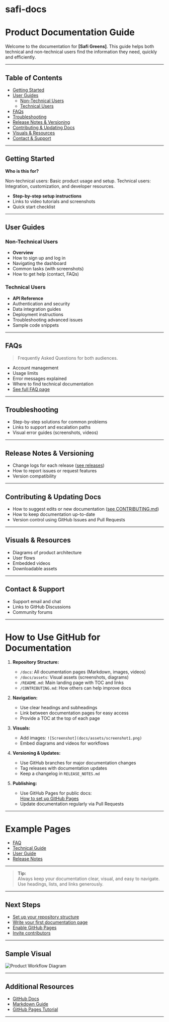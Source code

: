 # safi-docs

# Product Documentation Guide

Welcome to the documentation for **[Safi Greens]**. This guide helps both technical and non-technical users find the information they need, quickly and efficiently.

---

## Table of Contents

- [Getting Started](#getting-started)
- [User Guides](#user-guides)
  - [Non-Technical Users](#non-technical-users)
  - [Technical Users](#technical-users)
- [FAQs](#faqs)
- [Troubleshooting](#troubleshooting)
- [Release Notes & Versioning](#release-notes--versioning)
- [Contributing & Updating Docs](#contributing--updating-docs)
- [Visuals & Resources](#visuals--resources)
- [Contact & Support](#contact--support)

---

## Getting Started

**Who is this for?**

Non-technical users: Basic product usage and setup.
Technical users: Integration, customization, and developer resources.

- **Step-by-step setup instructions**
- Links to video tutorials and screenshots
- Quick start checklist

---

## User Guides

### Non-Technical Users

- **Overview**
- How to sign up and log in
- Navigating the dashboard
- Common tasks (with screenshots)
- How to get help (contact, FAQs)

### Technical Users

- **API Reference**
- Authentication and security
- Data integration guides
- Deployment instructions
- Troubleshooting advanced issues
- Sample code snippets

---

## FAQs

> Frequently Asked Questions for both audiences.

- Account management
- Usage limits
- Error messages explained
- Where to find technical documentation
- [See full FAQ page](docs/FAQ.md)

---

## Troubleshooting

- Step-by-step solutions for common problems
- Links to support and escalation paths
- Visual error guides (screenshots, videos)

---

## Release Notes & Versioning

- Change logs for each release ([see releases](docs/RELEASE_NOTES.md))
- How to report issues or request features
- Version compatibility

---

## Contributing & Updating Docs

- How to suggest edits or new documentation ([see CONTRIBUTING.md](docs/CONTRIBUTING.md))
- How to keep documentation up-to-date
- Version control using GitHub Issues and Pull Requests

---

## Visuals & Resources

- Diagrams of product architecture
- User flows
- Embedded videos
- Downloadable assets

---

## Contact & Support

- Support email and chat
- Links to GitHub Discussions
- Community forums

---

# How to Use GitHub for Documentation

1. **Repository Structure:**

   - `/docs`: All documentation pages (Markdown, images, videos)
   - `/docs/assets`: Visual assets (screenshots, diagrams)
   - `/README.md`: Main landing page with TOC and links
   - `/CONTRIBUTING.md`: How others can help improve docs

2. **Navigation:**

   - Use clear headings and subheadings
   - Link between documentation pages for easy access
   - Provide a TOC at the top of each page

3. **Visuals:**

   - Add images: `![Screenshot](docs/assets/screenshot1.png)`
   - Embed diagrams and videos for workflows

4. **Versioning & Updates:**

   - Use GitHub branches for major documentation changes
   - Tag releases with documentation updates
   - Keep a changelog in `RELEASE_NOTES.md`

5. **Publishing:**
   - Use GitHub Pages for public docs:  
     [How to set up GitHub Pages](https://docs.github.com/en/pages/getting-started-with-github-pages)
   - Update documentation regularly via Pull Requests

---

# Example Pages

- [FAQ](docs/FAQ.md)
- [Technical Guide](docs/TECHNICAL_GUIDE.md)
- [User Guide](docs/USER_GUIDE.md)
- [Release Notes](docs/RELEASE_NOTES.md)

---

> **Tip:**  
> Always keep your documentation clear, visual, and easy to navigate. Use headings, lists, and links generously.

---

## Next Steps

- [Set up your repository structure](https://docs.github.com/en/repositories/creating-and-managing-repositories/creating-a-new-repository)
- [Write your first documentation page](https://docs.github.com/en/github/writing-on-github)
- [Enable GitHub Pages](https://docs.github.com/en/pages/getting-started-with-github-pages)
- [Invite contributors](https://docs.github.com/en/communities/setting-up-your-project-for-healthy-contributions/setting-guidelines-for-repository-contributors)

---

## Sample Visual

![Product Workflow Diagram](docs/assets/workflow-diagram.png)

---

## Additional Resources

- [GitHub Docs](https://docs.github.com/)
- [Markdown Guide](https://www.markdownguide.org/)
- [GitHub Pages Tutorial](https://pages.github.com/)

---

